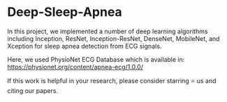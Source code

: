 # Deep-Sleep-Apnea

In this project, we implemented a number of deep learning algorithms including Inception, ResNet, Inception-ResNet, DenseNet, MobileNet, and Xception for sleep apnea detection from ECG signals.

Here, we used PhysioNet ECG Database which is available in: https://physionet.org/content/apnea-ecg/1.0.0/

If this work is helpful in your research, please consider starring ⭐ us and citing our papers.
